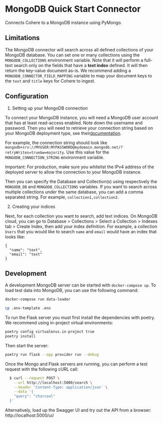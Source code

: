 # MongoDB Quick Start Connector

Connects Cohere to a MongoDB instance using PyMongo.

## Limitations

The MongoDB connector will search across all defined collections of your MongoDB database. You can set one or many collections using the `MONGODB_COLLECTIONS` environment variable. Note that it will perform a full-text search only on the fields that have a **text index** defined. It will then return the key-value document as-is. We recommend adding a `MONGODB_CONNECTOR_FIELD_MAPPING` variable to map your document keys to the `text` and `title` keys for Cohere to ingest.

## Configuration

1. Setting up your MongoDB connection

To connect your MongoDB instance, you will need a MongoDB user account that has at least read-access enabled. Note down the username and password. Then you will need to retrieve your connection string based on your MongoDB deployment type, see their[documentation](https://www.mongodb.com/basics/mongodb-connection-string).

For example, the connection string should look like `mongodb+srv://MYUSER:MYPASSWORD@mydomain.mongodb.net/?retryWrites=true&w=majority`. Use this value for the `MONGODB_CONNECTION_STRING` environment variable.

Important: For production, make sure you whitelist the IPv4 address of the deployed server to allow the connection to your MongoDB instance.

Then you can specify the Database and Collection(s) using respectively the `MONGODB_DB` and `MONGODB_COLLECTIONS` variables. If you want to search across multiple collections under the same database, you can add a comma separated string. For example, `collection1,collection2`.

2. Creating your indices

Next, for each collection you want to search, add text indices. On MongoDB cloud, you can go to Database > Collections > Select a Collection > Indexes tab > Create Index, then add your index definition. For example, a collection `Users` that you would like to search `name` and `email` would have an index that looks like:

```
{
  "name": "text",
  "email": "text"
}
```

## Development

A development MongoDB server can be started with `docker-compose up`. To load test data into MongoDB,
you can use the following command:

```bash
docker-compose run data-loader
```

```bash
cp .env-template .env
```

To run the Flask server you must first install the dependencies with poetry. We recommend using in-project
virtual environments:

```bash
poetry config virtualenvs.in-project true
poetry install
```

Then start the server:

```bash
poetry run flask --app provider run --debug
```

Once the Mongo and Flask servers are running, you can perform a test request with the following cURL call:

```bash
  $ curl --request POST \
    --url http://localhost:5000/search \
    --header 'Content-Type: application/json' \
    --data '{
    "query": "charcoal"
  }'
```

Alternatively, load up the Swagger UI and try out the API from a browser: http://localhost:5000/ui/

